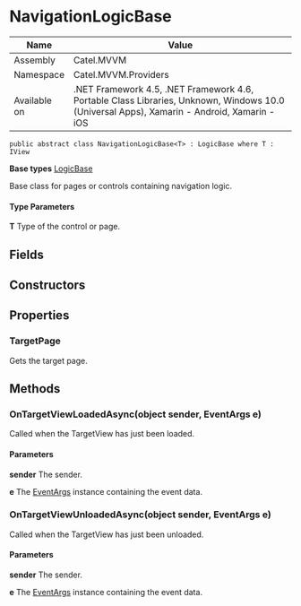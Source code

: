 

# NavigationLogicBase

Name|Value
---|---
Assembly|Catel.MVVM
Namespace|Catel.MVVM.Providers
Available on|.NET Framework 4.5, .NET Framework 4.6, Portable Class Libraries, Unknown, Windows 10.0 (Universal Apps), Xamarin - Android, Xamarin - iOS

```
public abstract class NavigationLogicBase<T> : LogicBase where T : IView 
```

**Base types**
[LogicBase](/Catel.MVVM\Catel\MVVM\Providers\LogicBase.md)


Base class for pages or controls containing navigation logic.

#### Type Parameters

**T**
Type of the control or page.



## Fields

## Constructors

## Properties

### TargetPage

Gets the target page.



## Methods

### OnTargetViewLoadedAsync(object sender, EventArgs e)

Called when the TargetView has just been loaded.

#### Parameters

**sender**
The sender.

**e**
The [EventArgs](#) instance containing the event data.



### OnTargetViewUnloadedAsync(object sender, EventArgs e)

Called when the TargetView has just been unloaded.

#### Parameters

**sender**
The sender.

**e**
The [EventArgs](#) instance containing the event data.



